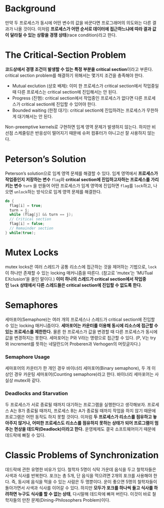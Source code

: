 # Background

만약 두 프로세스가 동시에 어떤 변수의 값을 바꾼다면 프로그래머의 의도와는 다른 결과가 나올 것이다. 이처럼 **프로세스가 어떤 순서로 데이터에 접근하느냐에 따라 결과 값이 달라질 수 있는 상황을 경쟁 상태**(race condition)라고 한다.

# The Critical-Section Problem

**코드상에서 경쟁 조건이 발생할 수 있는 특정 부분을 critical section**이라고 부른다. critical section problem를 해결하기 위해서는 몇가지 조건을 충족해야 한다.

- Mutual exclution (상호 배제): 이미 한 프로세스가 critical section에서 작업중일 때 다른 프로세스는 critical section에 진입해서는 안 된다.
- Progress (진행): critical section에서 작업중인 프로세스가 없다면 다른 프로세스가 critical section에 진입할 수 있어야 한다.
- Bounded waiting (한정 대기): critical section에 진입하려는 프로세스가 무한하게 대기해서는 안 된다.

Non-preemptive kernels로 구현하면 임계 영역 문제가 발생하지 않는다. 하지만 비선점 스케줄링은 반응성이 떨어지기 때문에 슈퍼 컴퓨터가 아니고선 잘 사용하지 않는다.

# Peterson’s Solution

Peterson’s solution으로 임계 영역 문제를 해결할 수 있다. 임계 영역에서 **프로세스가 작업중인지 저장하는 변수** `flag`와 **critical section에 진입하고자하는 프로세스를 가리키는 변수** `turn` 을 만들어 어떤 프로세스가 임계 영역에 진입하면 `flag`를 `lock`하고, 나오면 `unlock`하는 방식으로 임계 영역 문제를 해결한다.

```c
do {
  flag[i] = true;
  turn = j;
  while (flag[j] && turn == j);
  // Critical section
  flag[i] = false;
  // Remainder section
} while(true);
```

# Mutex Locks

mutex locks은 여러 스레드가 공통 리소스에 접근하는 것을 제어하는 기법으로, `lock`이 하나만 존재할 수 있는 locking 매커니즘을 따른다. (참고로 'mutex’는 'MUTual EXclusion’을 줄인 말이다.) **이미 하나의 스레드가 critical section에서 작업중인 `lock` 상태에서 다른 스레드들은 critical section에 진입할 수 없도록 한다.**

# Semaphores

세마포어(Semaphore)는 여러 개의 프로세스나 스레드가 critical section에 진입할 수 있는 locking 매커니즘이다. **세마포어는 카운터를 이용해 동시에 리소스에 접근할 수 있는 프로세스를 제한한다.** 물론 한 프로세스가 값을 변경할 때 다른 프로세스가 동시에 값을 변경하지는 못한다. 세마포어는 P와 V라는 명령으로 접근할 수 있다. (P, V는 try와 increment를 뜻하는 네덜란드어 Proberen과 Verhogen의 머릿글자다.)

### Semaphore Usage

세마포어의 카운터가 한 개인 경우 바이너리 세마포어(Binary semaphore), 두 개 이상인 경우 카운팅 세마포어(Counting semaphore)라고 한다. 바이너리 세마포어는 사실상 mutex와 같다.

### Deadlocks and Starvation

두 프로세스가 서로 종료될 때까지 대기하는 프로그램을 실행한다고 생각해보자. 프로세스 A는 B가 종료될 때까지, 프로세스 B는 A가 종료될 때까지 작업을 하지 않기 때문에 프로그램은 어떤 동작도 하지 못할 것이다. 이처럼 **두 프로세스가 리소스를 점유하고 놓아주지 않거나, 어떠한 프로세스도 리소스를 점유하지 못하는 상태가 되어 프로그램이 멈추는 현상을 데드락(Deadlock)이라고 한다.** 운영체제도 결국 소프트웨어이기 때문에 데드락에 빠질 수 있다.

# Classic Problems of Synchronization

데드락에 관한 유명한 비유가 있다. 철학자 5명이 식탁 가운데 음식을 두고 철학자들은 사색과 식사를 반복한다. 포크는 총 5개, 단 음식을 먹으려면 2개의 포크를 사용해야 한다. 즉, 동시에 음식을 먹을 수 있는 사람은 두 명뿐이다. 운이 좋으면 5명의 철학자들이 돌아가면서 사색과 식사를 이어갈 수 있다. 하지만 **모두가 포크를 하나씩 들고 식사를 하려하면 누구도 식사를 할 수 없는 상태**, 다시말해 데드락에 빠져 버린다. 이것이 바로 철학자들의 만찬 문제(Dining-Philosophers Problem)이다.
